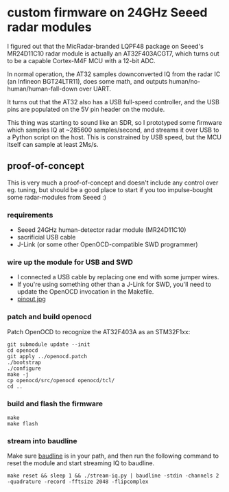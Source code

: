 # custom firmware on 24GHz Seeed radar modules

I figured out that the MicRadar-branded LQPF48 package on Seeed's MR24D11C10 radar module is actually an AT32F403ACGT7, which turns out to be a capable Cortex-M4F MCU with a 12-bit ADC.

In normal operation, the AT32 samples downconverted IQ from the radar IC (an Infineon BGT24LTR11), does some math, and outputs human/no-human/human-fall-down over UART.

It turns out that the AT32 also has a USB full-speed controller, and the USB pins are populated on the 5V pin header on the module.

This thing was starting to sound like an SDR, so I prototyped some firmware which samples IQ at ~285600 samples/second, and streams it over USB to a Python script on the host. This is constrained by USB speed, but the MCU itself can sample at least 2Ms/s.

## proof-of-concept

This is very much a proof-of-concept and doesn't include any control over eg. tuning, but should be a good place to start if you too impulse-bought some radar-modules from Seeed :)

### requirements

- Seeed 24GHz human-detector radar module (MR24D11C10)
- sacrificial USB cable
- J-Link (or some other OpenOCD-compatible SWD programmer)

### wire up the module for USB and SWD

- I connected a USB cable by replacing one end with some jumper wires.
- If you're using something other than a J-Link for SWD, you'll need to update the OpenOCD invocation in the Makefile.
- [pinout.jpg](pinout.jpg)

### patch and build openocd

Patch OpenOCD to recognize the AT32F403A as an STM32F1xx:

```
git submodule update --init
cd openocd
git apply ../openocd.patch
./bootstrap
./configure
make -j
cp openocd/src/openocd openocd/tcl/
cd ..
```

### build and flash the firmware

```
make
make flash
```

### stream into baudline

Make sure [baudline](https://baudline.com/) is in your path, and then run the following command to reset the module and start streaming IQ to baudline.

```
make reset && sleep 1 && ./stream-iq.py | baudline -stdin -channels 2 -quadrature -record -fftsize 2048 -flipcomplex
```
